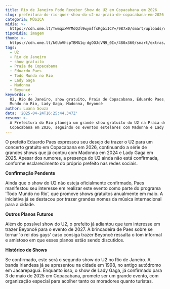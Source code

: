 ```yaml
---
title: Rio de Janeiro Pode Receber Show do U2 em Copacabana em 2026
slug: prefeitura-do-rio-quer-show-do-u2-na-praia-de-copacabana-em-2026
categoria: MÚSICA
midia: >-
  https://cdn.ome.lt/TwmqxxWYMdQ3l9wymffsKgbiICY=/987x0/smart/uploads/conteudo/fotos/02_Y1uJAFp.jpg
tipoMidia: imagem
thumb: >-
  https://cdn.ome.lt/kGUoVhcpTBMA1q-dgOOJcVN9_0I=/480x360/smart/extras/conteudos/01_1YrNI4t.jpg
tags:
  - U2
  - Rio de Janeiro
  - show gratuito
  - Praia de Copacabana
  - Eduardo Paes
  - Todo Mundo no Rio
  - Lady Gaga
  - Madonna
  - Beyoncé
keywords: >-
  U2, Rio de Janeiro, show gratuito, Praia de Copacabana, Eduardo Paes, Todo
  Mundo no Rio, Lady Gaga, Madonna, Beyoncé
author: Luana Souza
data: '2025-04-24T16:25:44.347Z'
resumo: >-
  A Prefeitura do Rio planeja um grande show gratuito do U2 na Praia de
  Copacabana em 2026, seguindo os eventos estelares com Madonna e Lady Gaga.
---
```


O prefeito Eduardo Paes expressou seu desejo de trazer o U2 para um concerto gratuito em Copacabana em 2026, continuando a série de grandes shows que já contou com Madonna em 2024 e Lady Gaga em 2025. Apesar dos rumores, a presença do U2 ainda não está confirmada, conforme esclarecimento do próprio prefeito nas redes sociais.

**Confirmação Pendente**

Ainda que o show do U2 não esteja oficialmente confirmado, Paes manifestou seu interesse em realizar este evento como parte do programa 'Todo Mundo no Rio', que promove shows gratuitos anualmente em maio. A iniciativa já se destacou por trazer grandes nomes da música internacional para a cidade.

**Outros Planos Futuros**

Além do possível show do U2, o prefeito já adiantou que tem interesse em trazer Beyoncé para o evento de 2027. A brincadeira de Paes sobre se tornar 'o rei dos gays' caso consiga trazer Beyoncé ressalta o tom informal e amistoso em que esses planos estão sendo discutidos.

**Histórico de Shows**

Se confirmado, este será o segundo show do U2 no Rio de Janeiro. A banda irlandesa já se apresentou na cidade em 1998, no antigo autódromo em Jacarepaguá. Enquanto isso, o show de Lady Gaga, já confirmado para 3 de maio de 2025 em Copacabana, promete ser um grande evento, com organização especial para acolher tanto os moradores quanto turistas.
